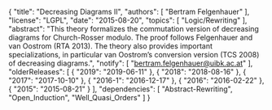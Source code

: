 {
    "title": "Decreasing Diagrams II",
    "authors": [
        "Bertram Felgenhauer"
    ],
    "license": "LGPL",
    "date": "2015-08-20",
    "topics": [
        "Logic/Rewriting"
    ],
    "abstract": "This theory formalizes the commutation version of decreasing diagrams for Church-Rosser modulo. The proof follows Felgenhauer and van Oostrom (RTA 2013). The theory also provides important specializations, in particular van Oostrom’s conversion version (TCS 2008) of decreasing diagrams.",
    "notify": [
        "bertram.felgenhauer@uibk.ac.at"
    ],
    "olderReleases": [
        {
            "2019": "2019-06-11"
        },
        {
            "2018": "2018-08-16"
        },
        {
            "2017": "2017-10-10"
        },
        {
            "2016-1": "2016-12-17"
        },
        {
            "2016": "2016-02-22"
        },
        {
            "2015": "2015-08-21"
        }
    ],
    "dependencies": [
        "Abstract-Rewriting",
        "Open_Induction",
        "Well_Quasi_Orders"
    ]
}